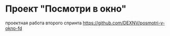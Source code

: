 # Проект "Посмотри в окно"
проектная работа второго спринта https://github.com/DEXNV/posmotri-v-okno-fd

